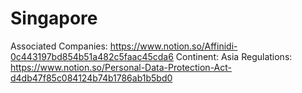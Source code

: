 # Singapore

Associated Companies: https://www.notion.so/Affinidi-0c443197bd854b51a482c5faac45cda6
Continent: Asia
Regulations: https://www.notion.so/Personal-Data-Protection-Act-d4db47f85c084124b74b1786ab1b5bd0